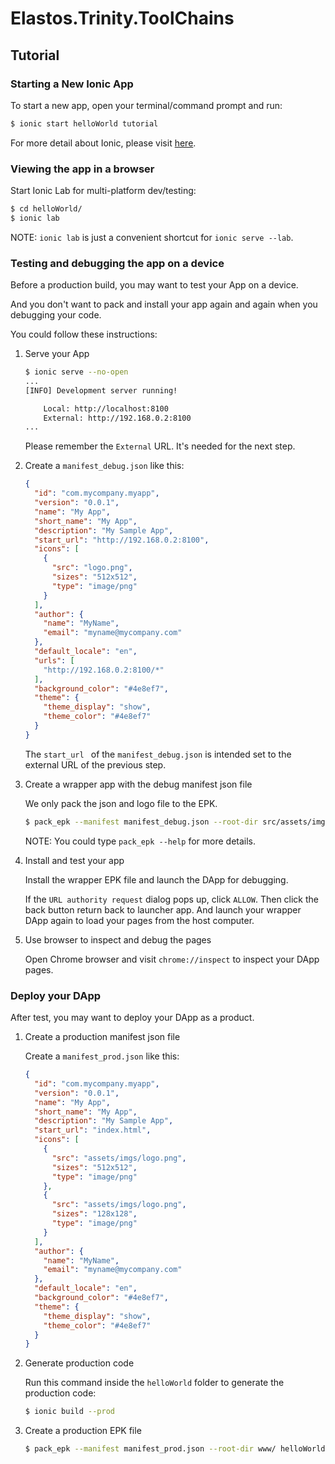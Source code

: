 # Elastos.Trinity.ToolChains

## Tutorial

### Starting a New Ionic App

To start a new app, open your terminal/command prompt and run:

```bash
$ ionic start helloWorld tutorial
```

For more detail about Ionic, please visit [here](https://ionicframework.com/docs/).

### Viewing the app in a browser

Start Ionic Lab for multi-platform dev/testing:

```bash
$ cd helloWorld/
$ ionic lab
```

NOTE: `ionic lab` is just a convenient shortcut for `ionic serve --lab`.

### Testing and debugging the app on a device

Before a production build, you may want to test your App on a device.

And you don't want to pack and install your app again and again when you debugging your code.

You could follow these instructions:

1. Serve your App

   ```bash
   $ ionic serve --no-open
   ...
   [INFO] Development server running!

       Local: http://localhost:8100
       External: http://192.168.0.2:8100
   ...
   ```

   Please remember the `External` URL. It's needed for the next step.

1. Create a `manifest_debug.json` like this:

   ```json
   {
     "id": "com.mycompany.myapp",
     "version": "0.0.1",
     "name": "My App",
     "short_name": "My App",
     "description": "My Sample App",
     "start_url": "http://192.168.0.2:8100",
     "icons": [
       {
         "src": "logo.png",
         "sizes": "512x512",
         "type": "image/png"
       }
     ],
     "author": {
       "name": "MyName",
       "email": "myname@mycompany.com"
     },
     "default_locale": "en",
     "urls": [
       "http://192.168.0.2:8100/*"
     ],
     "background_color": "#4e8ef7",
     "theme": {
       "theme_display": "show",
       "theme_color": "#4e8ef7"
     }
   }
   ```

   The `start_url ` of the `manifest_debug.json` is intended set to the external URL of the previous step.

1. Create a wrapper app with the debug manifest json file

   We only pack the json and logo file to the EPK.

   ```bash
   $ pack_epk --manifest manifest_debug.json --root-dir src/assets/imgs/ helloWorld_wrapper.epk
   ```

   NOTE: You could type `pack_epk --help` for more details.

1. Install and test your app

   Install the wrapper EPK file and launch the DApp for debugging.

   If the `URL authority request` dialog pops up, click `ALLOW`. Then click the back button return back to launcher app. And launch your wrapper DApp again to load your pages from the host computer.

1. Use browser to inspect and debug the pages

   Open Chrome browser and visit `chrome://inspect` to inspect your DApp pages.

### Deploy your DApp

After test, you may want to deploy your DApp as a product.

1. Create a production manifest json file

   Create a `manifest_prod.json` like this:

   ```json
   {
     "id": "com.mycompany.myapp",
     "version": "0.0.1",
     "name": "My App",
     "short_name": "My App",
     "description": "My Sample App",
     "start_url": "index.html",
     "icons": [
       {
         "src": "assets/imgs/logo.png",
         "sizes": "512x512",
         "type": "image/png"
       },
       {
         "src": "assets/imgs/logo.png",
         "sizes": "128x128",
         "type": "image/png"
       }
     ],
     "author": {
       "name": "MyName",
       "email": "myname@mycompany.com"
     },
     "default_locale": "en",
     "background_color": "#4e8ef7",
     "theme": {
       "theme_display": "show",
       "theme_color": "#4e8ef7"
     }
   }
   ```

1. Generate production code

   Run this command inside the `helloWorld` folder to generate the production code:

   ```bash
   $ ionic build --prod
   ```

1. Create a production EPK file

   ```bash
   $ pack_epk --manifest manifest_prod.json --root-dir www/ helloWorld.epk
   ```
